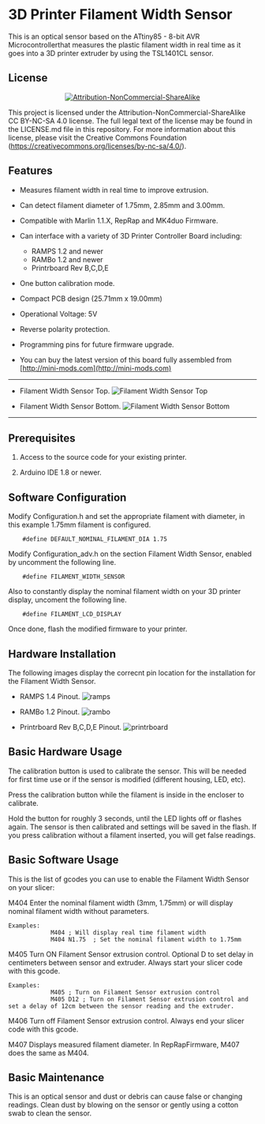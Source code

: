 # 3D Printer Filament Width Sensor
This is an optical sensor based on the ATtiny85 - 8-bit AVR Microcontrollerthat measures the plastic filament width in real time as it goes into a 3D printer extruder by using the TSL1401CL sensor.

License
-------
<div align="center"><a rel="license" href="https://creativecommons.org/licenses/by-nc-sa/4.0/"><img alt="Attribution-NonCommercial-ShareAlike" style="border-width:0" src="https://i.creativecommons.org/l/by-nc-sa/4.0/88x31.png" /></a><br /></div>

This project is licensed under the Attribution-NonCommercial-ShareAlike CC BY-NC-SA 4.0 license. The full legal text of the license may be found in the LICENSE.md file in this repository. For more information about this license, please visit 
the Creative Commons Foundation (https://creativecommons.org/licenses/by-nc-sa/4.0/).

Features
--------
* Measures filament width in real time to improve extrusion.

* Can detect filament diameter of 1.75mm, 2.85mm and 3.00mm.

* Compatible with Marlin 1.1.X, RepRap and MK4duo Firmware.

* Can interface with a variety of 3D Printer Controller Board including:
	- RAMPS 1.2 and newer
	- RAMBo 1.2 and newer
	- Printrboard Rev B,C,D,E

* One button calibration mode.

* Compact PCB design (25.71mm x 19.00mm)

* Operational Voltage: 5V

* Reverse polarity protection.

* Programming pins for future firmware upgrade.

* You can buy the latest version of this board fully assembled from [http://mini-mods.com](http://mini-mods.com)

----------
* Filament Width Sensor Top.
![Filament Width Sensor Top](pictures/top_white.png)

* Filament Width Sensor Bottom.
![Filament Width Sensor Bottom](pictures/bottom_white.png)
----------

Prerequisites
---------------------
1. Access to the source code for your existing printer.

2. Arduino IDE 1.8 or newer.

Software Configuration
---------------------
Modify Configuration.h and set the appropriate filament with diameter, in this example 1.75mm filament is configured.

		#define DEFAULT_NOMINAL_FILAMENT_DIA 1.75 
			
Modify Configuration_adv.h on the section Filament Width Sensor, enabled by uncomment the following line.

		#define FILAMENT_WIDTH_SENSOR
			
Also to constantly display the nominal filament width on your 3D printer display, uncoment the following line.

		#define FILAMENT_LCD_DISPLAY 
		
Once done, flash the modified firmware to your printer.
			
Hardware Installation
---------------------
The following images display the correcnt pin location for the installation for the Filament Width Sensor.

* RAMPS 1.4 Pinout.
![ramps](pictures/ramps.png)

* RAMBo 1.2 Pinout.
![rambo](pictures/rambo.png)

* Printrboard Rev B,C,D,E Pinout.
![printrboard](pictures/printrboard.png)

Basic Hardware Usage
--------------------
The calibration button is used to calibrate the sensor. This will be needed for first time use or if the sensor is modified (different housing, LED, etc). 

Press the calibration button while the filament is inside in the encloser to calibrate. 

Hold the button for roughly 3 seconds, until the LED lights off or flashes again. The sensor is then calibrated and settings will be saved in the flash. If you press calibration without a filament inserted, you will get false readings.

Basic Software Usage
--------------------
This is the list of gcodes you can use to enable the Filament Width Sensor on your slicer:

M404	Enter the nominal filament width (3mm, 1.75mm) or will display nominal filament width without parameters.

	Examples:
				M404 ; Will display real time filament width
				M404 N1.75	; Set the nominal filament width to 1.75mm
				
M405	Turn ON Filament Sensor extrusion control. Optional D<delay in cm> to set delay in centimeters between sensor and extruder. Always start your slicer code with this gcode.

	Examples:
				M405 ; Turn on Filament Sensor extrusion control
				M405 D12 ; Turn on Filament Sensor extrusion control and set a delay of 12cm between the sensor reading and the extruder.
				
M406	Turn off Filament Sensor extrusion control. Always end your slicer code with this gcode. 

M407	Displays measured filament diameter. In RepRapFirmware, M407 does the same as M404. 

Basic Maintenance
-----------------
This is an optical sensor and dust or debris can cause false or changing readings. Clean dust by blowing on the sensor or gently using a cotton swab to clean the sensor.

